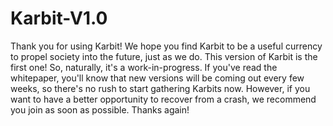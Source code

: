 # Karbit-V1.0
Thank you for using Karbit! We hope you find Karbit to be a useful currency to propel society into the future, just as we do. 
This version of Karbit is the first one! So, naturally, it's a work-in-progress. If you've read the whitepaper, you'll know that new versions will be coming out every few weeks, so there's no rush to start gathering Karbits now. However, if you want to have a better opportunity to recover from a crash, we recommend you join as soon as possible.
Thanks again!
